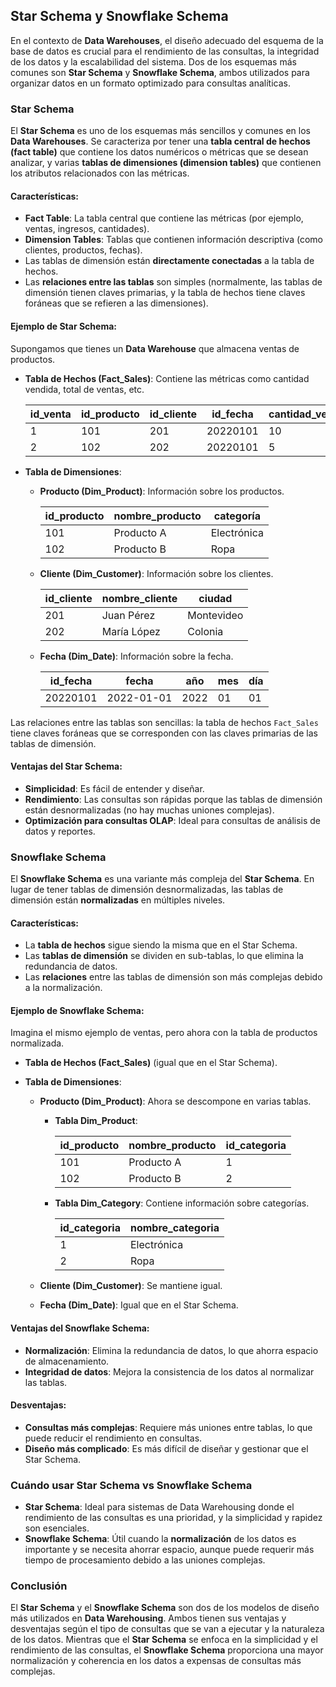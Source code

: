 
## Star Schema y Snowflake Schema

En el contexto de **Data Warehouses**, el diseño adecuado del esquema de la base de datos es crucial para el rendimiento de las consultas, la integridad de los datos y la escalabilidad del sistema. Dos de los esquemas más comunes son **Star Schema** y **Snowflake Schema**, ambos utilizados para organizar datos en un formato optimizado para consultas analíticas.

### **Star Schema**

El **Star Schema** es uno de los esquemas más sencillos y comunes en los **Data Warehouses**. Se caracteriza por tener una **tabla central de hechos (fact table)** que contiene los datos numéricos o métricas que se desean analizar, y varias **tablas de dimensiones (dimension tables)** que contienen los atributos relacionados con las métricas.

#### **Características:**
- **Fact Table**: La tabla central que contiene las métricas (por ejemplo, ventas, ingresos, cantidades).
- **Dimension Tables**: Tablas que contienen información descriptiva (como clientes, productos, fechas).
- Las tablas de dimensión están **directamente conectadas** a la tabla de hechos.
- Las **relaciones entre las tablas** son simples (normalmente, las tablas de dimensión tienen claves primarias, y la tabla de hechos tiene claves foráneas que se refieren a las dimensiones).

#### **Ejemplo de Star Schema:**
Supongamos que tienes un **Data Warehouse** que almacena ventas de productos.

- **Tabla de Hechos (Fact_Sales)**: Contiene las métricas como cantidad vendida, total de ventas, etc.
  
  | id_venta | id_producto | id_cliente | id_fecha | cantidad_vendida | total_venta |
  |----------|-------------|------------|----------|------------------|-------------|
  | 1        | 101         | 201        | 20220101 | 10               | 500         |
  | 2        | 102         | 202        | 20220101 | 5                | 250         |

- **Tabla de Dimensiones**:
  - **Producto (Dim_Product)**: Información sobre los productos.
  
    | id_producto | nombre_producto | categoría  |
    |-------------|-----------------|------------|
    | 101         | Producto A      | Electrónica|
    | 102         | Producto B      | Ropa       |
  
  - **Cliente (Dim_Customer)**: Información sobre los clientes.
  
    | id_cliente | nombre_cliente | ciudad   |
    |------------|----------------|----------|
    | 201        | Juan Pérez     | Montevideo|
    | 202        | María López    | Colonia  |
  
  - **Fecha (Dim_Date)**: Información sobre la fecha.
  
    | id_fecha   | fecha       | año | mes | día |
    |------------|-------------|-----|-----|-----|
    | 20220101   | 2022-01-01  | 2022| 01  | 01  |

Las relaciones entre las tablas son sencillas: la tabla de hechos `Fact_Sales` tiene claves foráneas que se corresponden con las claves primarias de las tablas de dimensión.

#### **Ventajas del Star Schema**:
- **Simplicidad**: Es fácil de entender y diseñar.
- **Rendimiento**: Las consultas son rápidas porque las tablas de dimensión están desnormalizadas (no hay muchas uniones complejas).
- **Optimización para consultas OLAP**: Ideal para consultas de análisis de datos y reportes.

### **Snowflake Schema**

El **Snowflake Schema** es una variante más compleja del **Star Schema**. En lugar de tener tablas de dimensión desnormalizadas, las tablas de dimensión están **normalizadas** en múltiples niveles.

#### **Características**:
- La **tabla de hechos** sigue siendo la misma que en el Star Schema.
- Las **tablas de dimensión** se dividen en sub-tablas, lo que elimina la redundancia de datos.
- Las **relaciones** entre las tablas de dimensión son más complejas debido a la normalización.
  
#### **Ejemplo de Snowflake Schema:**
Imagina el mismo ejemplo de ventas, pero ahora con la tabla de productos normalizada.

- **Tabla de Hechos (Fact_Sales)** (igual que en el Star Schema).

- **Tabla de Dimensiones**:
  - **Producto (Dim_Product)**: Ahora se descompone en varias tablas.
    - **Tabla Dim_Product**: 
  
      | id_producto | nombre_producto | id_categoria |
      |-------------|-----------------|--------------|
      | 101         | Producto A      | 1            |
      | 102         | Producto B      | 2            |
    
    - **Tabla Dim_Category**: Contiene información sobre categorías.
  
      | id_categoria | nombre_categoria |
      |--------------|------------------|
      | 1            | Electrónica      |
      | 2            | Ropa             |

  - **Cliente (Dim_Customer)**: Se mantiene igual.

  - **Fecha (Dim_Date)**: Igual que en el Star Schema.

#### **Ventajas del Snowflake Schema**:
- **Normalización**: Elimina la redundancia de datos, lo que ahorra espacio de almacenamiento.
- **Integridad de datos**: Mejora la consistencia de los datos al normalizar las tablas.
  
#### **Desventajas**:
- **Consultas más complejas**: Requiere más uniones entre tablas, lo que puede reducir el rendimiento en consultas.
- **Diseño más complicado**: Es más difícil de diseñar y gestionar que el Star Schema.

### **Cuándo usar Star Schema vs Snowflake Schema**

- **Star Schema**: Ideal para sistemas de Data Warehousing donde el rendimiento de las consultas es una prioridad, y la simplicidad y rapidez son esenciales.
- **Snowflake Schema**: Útil cuando la **normalización** de los datos es importante y se necesita ahorrar espacio, aunque puede requerir más tiempo de procesamiento debido a las uniones complejas.

### **Conclusión**

El **Star Schema** y el **Snowflake Schema** son dos de los modelos de diseño más utilizados en **Data Warehousing**. Ambos tienen sus ventajas y desventajas según el tipo de consultas que se van a ejecutar y la naturaleza de los datos. Mientras que el **Star Schema** se enfoca en la simplicidad y el rendimiento de las consultas, el **Snowflake Schema** proporciona una mayor normalización y coherencia en los datos a expensas de consultas más complejas.

